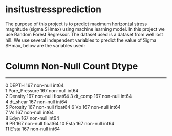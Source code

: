 # insitustressprediction

The purpose of this project is to predict maximum horizontal stress magnitude (sigma SHmax) using machine learning model. In this project we use Random Forest Regressor.
The dataset used is a dataset from well lost hill. We use several independent variables to predict the value of Sigma SHmax, below are the variables used:

 #   Column         Non-Null Count  Dtype  
---  ------         --------------  -----  
 0   DEPTH          167 non-null    int64  
 1   Pore_Pressure  167 non-null    int64  
 2   Density        167 non-null    float64
 3   dt_comp        167 non-null    int64  
 4   dt_shear       167 non-null    int64  
 5   Porosity       167 non-null    float64
 6   Vp             167 non-null    int64  
 7   Vs             167 non-null    int64  
 8   Edyn           167 non-null    int64  
 9   PR             167 non-null    float64
 10  Esta           167 non-null    int64  
 11  E'sta          167 non-null    int64 
